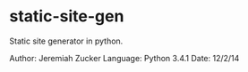 static-site-gen
===============

Static site generator in python. 

Author: Jeremiah Zucker
Language: Python 3.4.1
Date: 12/2/14
